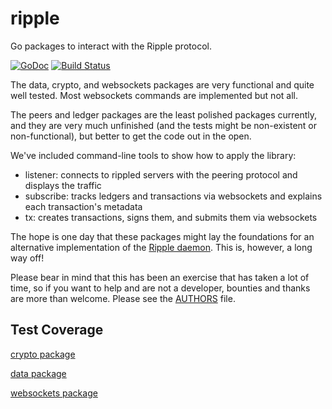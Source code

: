 ripple
======

Go packages to interact with the Ripple protocol.

[![GoDoc](https://godoc.org/github.com/rubblelabs/ripple?status.png)](https://godoc.org/github.com/rubblelabs/ripple)
[![Build Status](https://drone.io/github.com/rubblelabs/ripple/status.png)](https://drone.io/github.com/rubblelabs/ripple/latest)

The data, crypto, and websockets packages are very functional and quite well tested. Most websockets commands are implemented but not all.

The peers and ledger packages are the least polished packages currently, and they are very much unfinished (and the tests might be non-existent or non-functional), but better to get the code out in the open.

We've included command-line tools to show how to apply the library:

* listener: connects to rippled servers with the peering protocol and displays the traffic
* subscribe: tracks ledgers and transactions via websockets and explains each transaction's metadata
* tx: creates transactions, signs them, and submits them via websockets

The hope is one day that these packages might lay the foundations for an alternative implementation of the [Ripple daemon](https://github.com/ripple/rippled). This is, however, a long way off!

Please bear in mind that this has been an exercise that has taken a lot of time, so if you want to help and are not a developer, bounties and thanks are more than welcome. Please see the [AUTHORS](https://github.com/rubblelabs/ripple/blob/master/AUTHORS) file.

## Test Coverage

[crypto package](https://drone.io/github.com/rubblelabs/ripple/files/crypto.html)

[data package](https://drone.io/github.com/rubblelabs/ripple/files/data.html)

[websockets package](https://drone.io/github.com/rubblelabs/ripple/files/websockets.html)
